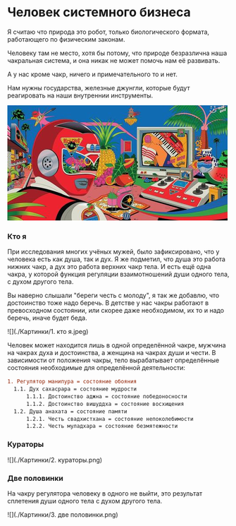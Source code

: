 # Человек системного бизнеса

Я считаю что природа это робот, только биологического формата, работающего по физическим законам. 

Человеку там не место, хотя бы потому, что природе безразлична наша чакральная система, и она никак не может помочь нам её развивать. 

А у нас кроме чакр, ничего и примечательного то и нет. 

Нам нужны государства, железные джунгли, которые будут реагировать на наши внутреннии инструменты. 

![](./Картинки/program.jpg)

### Кто я

При исследования многих учёных мужей, было зафиксировано, что у человека есть как душа, так и дух. Я же подметил, что душа это работа нижних чакр, а дух это работа верхних чакр тела. И есть ещё одна чакра, у которой функция регуляции взаимотношений души одного тела, с духом другого тела.

Вы наверно слышали "береги честь с молоду", я так же добавлю, что достоинство тоже надо беречь. В детстве у нас чакры работают в превосходном состоянии, или скорее даже необходимом, их то и надо беречь, иначе будет беда.

![](./Картинки/1. кто я.jpeg)

Человек может находится лишь в одной определённой чакре, мужчина на чакрах духа и достоинства, а женщина на чакрах души и чести. В зависимости от положения чакры, тело вырабатывает определённые состояния необходимые для определённой деятельности:

```diff
1. Регулятор манипура = состояние обояния
  1.1. Дух сахасрара = состояние мудрости
      1.1.1. Достоинство аджна = состояние победоносности 
      1.1.2. Достоинство вишуддха = состояние восхищения 
  1.2. Душа анахата = состояние памяти
      1.2.1. Честь свадхистхана = состояние непоколебимости
      1.2.2. Честь муладхара = состояние безмятежности
```

### Кураторы

![](./Картинки/2. кураторы.png)

### Две половинки

На чакру регулятора человеку в одного не выйти, это результат сплетения души одного тела с духом другого тела. 

![](./Картинки/3. две половинки.png)
